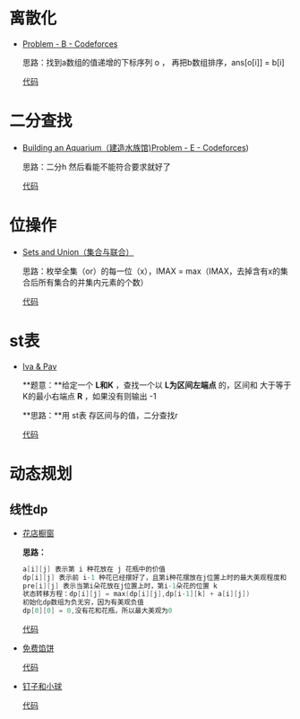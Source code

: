 # 离散化

+ [Problem - B - Codeforces](https://codeforces.com/contest/1833/problem/B)

  思路：找到a数组的值递增的下标序列 o ， 再把b数组排序，ans[o[i]] = b[i]

  [代码](https://www.luogu.com.cn/paste/bb5tr913)

# 二分查找

+ [Building an Aquarium（建造水族馆)Problem - E - Codeforces](https://codeforces.com/contest/1873/problem/E))

  思路：二分h 然后看能不能符合要求就好了

  [代码](https://www.luogu.com.cn/paste/yiu23odz)



# 位操作

+ [Sets and Union（集合与联合）](https://codeforces.com/contest/1882/problem/B)

  思路：枚举全集（or）的每一位（x），IMAX = max（IMAX，去掉含有x的集合后所有集合的并集内元素的个数）

  [代码](https://www.luogu.com.cn/paste/d4dwoyau)

  

# st表

+ [Iva & Pav](https://codeforces.com/contest/1878/problem/E)

  **题意：**给定一个 **L和K** ，查找一个以 **L为区间左端点** 的，区间和 大于等于K的最小右端点 **R** ，如果没有则输出 -1

  **思路：**用 st表 存区间与的值，二分查找r

  [代码](https://www.luogu.com.cn/paste/7vs59cor)



# 动态规划

## 线性dp

+ [花店橱窗](https://ac.nowcoder.com/acm/contest/24213/1005?&headNav=acm)

  **思路：**

  ```c++
  a[i][j] 表示第 i 种花放在 j 花瓶中的价值
  dp[i][j] 表示前 i-1 种花已经摆好了，且第i种花摆放在j位置上时的最大美观程度和
  pre[i][j] 表示当第i朵花放在j位置上时，第i-1朵花的位置 k
  状态转移方程：dp[i][j] = max(dp[i][j],dp[i-1][k] + a[i][j])
  初始化dp数组为负无穷，因为有美观负值
  dp[0][0] = 0,没有花和花瓶，所以最大美观为0
  
  ```

  [代码](https://www.luogu.com.cn/paste/5hakytxx)

+ [免费馅饼](https://ac.nowcoder.com/acm/contest/24213/1006)

  [代码](https://www.luogu.com.cn/paste/bqehbyuf)

+ [钉子和小球](https://ac.nowcoder.com/acm/contest/24213/1007)

  [代码](https://www.luogu.com.cn/paste/94z3rwx4)

